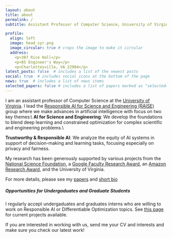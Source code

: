```yaml
---
layout: about
title: about
permalink: /
subtitle: Assistant Professor of Computer Science, University of Virginia

profile:
  align: left
  image: head_syr.png
  image_circular: true # crops the image to make it circular
  address:
    <p>307 Rice Hall</p>
    <p>85 Engineer's Way</p>
    <p>Charlottesville, VA 22904</p>
latest_posts: false  # includes a list of the newest posts
social: true  # includes social icons at the bottom of the page
news: true  # includes a list of news items
selected_papers: false # includes a list of papers marked as "selected={true}"
---
```


I am an assistant professor of Computer Science at the [University of Virginia](https://engineering.virginia.edu/departments/computer-science). 
I lead the [Responsible AI for Science and Engineering (RAISE)](/group/) group where we make advances in artificial intelligence with focus on two key themes:\\
  **AI for Science and Engineering**: We develop the foundations to blend deep learning and constrained optimization for complex scientific and engineering problems.\\
  <!-- and  create ways to integrate knowledge, constraints, and physical principles into learning models. -->
  **Trustworthy & Responsible AI**: We analyze the equity of AI systems in support of decision-making and learning tasks, focusing especially on privacy and fairness.


<!-- I am a recipient of the _2022 AWS Amazon Research Award_, the _2022 NSF CAREER award_,
the 2022 _Google Research Scholar Award_, the _2022 Caspar Bowden PET award_, the
_2021 ISSNAF Mario Gerla Young Investigator Award_, the _2021 ACP Early Career Researcher Award_,
the _2017 AI*AI Best AI dissertation award_, and _several best paper awards_. 
 -->
 My research has been generously supported by various projects from the [National Science Foundation](https://www.nsf.gov/awardsearch/simpleSearchResult?queryText=%22Ferdinando+Fioretto%22&ActiveAwards=true&ExpiredAwards=true), a [Google Faculty Research Award](https://research.google/outreach/research-scholar-program/recipients/), an [Amazon Research Award](https://www.amazon.science/research-awards/recipients/ferdinando-fioretto), and the University of Virginia.

For more details, please see my [papers](publications/) and [short bio](bio/)


##### Opportunities for Undergaduates and Graduate Students

I regularly accept undergaduates and graduates interns who are willing to work on Responsible AI or Differentiable Optimization topics. 
See [this page](projects/projects-Fall24) for current projects available. 

If you are interested in working with us, send me your CV and interests and make sure you check our latest work!
